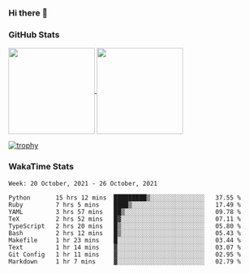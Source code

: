 ### Hi there 👋

### GitHub Stats

<a href="https://github.com/anuraghazra/github-readme-stats">
  <img align="center" height="170px" src="https://github-readme-stats.vercel.app/api/top-langs/?username=tksfjt1024&layout=compact&count_private=true&show_icons=true&show_icons=true&theme=graywhite" />
</a>
<a href="https://github.com/anuraghazra/github-readme-stats">
  <img align="center" height="170px" src="https://github-readme-stats.vercel.app/api?username=tksfjt1024&count_private=true&show_icons=true&show_icons=true&theme=graywhite" />
</a>

[![trophy](https://github-profile-trophy.vercel.app/?username=tksfjt1024)](https://github.com/ryo-ma/github-profile-trophy)

### WakaTime Stats

<!--START_SECTION:waka-->
```text
Week: 20 October, 2021 - 26 October, 2021

Python       15 hrs 12 mins  █████████▒░░░░░░░░░░░░░░░   37.55 % 
Ruby         7 hrs 5 mins    ████▒░░░░░░░░░░░░░░░░░░░░   17.49 % 
YAML         3 hrs 57 mins   ██▒░░░░░░░░░░░░░░░░░░░░░░   09.78 % 
TeX          2 hrs 52 mins   █▓░░░░░░░░░░░░░░░░░░░░░░░   07.11 % 
TypeScript   2 hrs 20 mins   █▒░░░░░░░░░░░░░░░░░░░░░░░   05.80 % 
Bash         2 hrs 12 mins   █▒░░░░░░░░░░░░░░░░░░░░░░░   05.43 % 
Makefile     1 hr 23 mins    █░░░░░░░░░░░░░░░░░░░░░░░░   03.44 % 
Text         1 hr 14 mins    ▓░░░░░░░░░░░░░░░░░░░░░░░░   03.07 % 
Git Config   1 hr 11 mins    ▓░░░░░░░░░░░░░░░░░░░░░░░░   02.95 % 
Markdown     1 hr 7 mins     ▓░░░░░░░░░░░░░░░░░░░░░░░░   02.79 % 
```
<!--END_SECTION:waka-->
